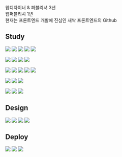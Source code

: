웹디자이너 & 퍼블리셔 3년<br/>
웹퍼블리셔 1년<br/>
현재는 프론트엔드 개발에 진심인 새싹 프론트엔드의 Github

## Study


<img src="https://img.shields.io/badge/HTML5-E34F26?style=flat-square&logo=Html5&logoColor=white"/> <img src="https://img.shields.io/badge/CSS3-1572B6?style=flat-square&logo=Html5&logoColor=white"/> <img src="https://img.shields.io/badge/SASS-CC6699?style=flat-square&logo=sass&logoColor=white"/> <img src="https://img.shields.io/badge/Javascript-F7DF1E?style=flat-square&logo=Javascript&logoColor=black"/> <img src="https://img.shields.io/badge/Typescript-3178C6?style=flat-square&logo=Typescript&logoColor=white"/>

<img src="https://img.shields.io/badge/React-61DAFB?style=flat-square&logo=React&logoColor=black"/> <img src="https://img.shields.io/badge/ReactNative-61DAFB?style=flat-square&logo=React&logoColor=black"/> <img src="https://img.shields.io/badge/Next.js-000000?style=flat-square&logo=Next.js&logoColor=white"/> <img src="https://img.shields.io/badge/Vite-646CFF?style=flat-square&logo=Vite&logoColor=white"/>

<img src="https://img.shields.io/badge/Axios-5A29E4?style=flat-square&logo=Axios&logoColor=white"/> <img src="https://img.shields.io/badge/reactQuery-FF4154?style=flat-square&logo=reactquery&logoColor=white"/> <img src="https://img.shields.io/badge/Redux-764ABC?style=flat-square&logo=Redux&logoColor=white"/> <img src="https://img.shields.io/badge/Mobx-FF9955?style=flat-square&logo=Mobx&logoColor=white"/> <img src="https://img.shields.io/badge/Webpack.js-8DD6F9?style=flat-square&logo=Webpack&logoColor=black"/>

<img src="https://img.shields.io/badge/reactRouter-CA4245?style=flat-square&logo=reactrouter&logoColor=white"/> <img src="https://img.shields.io/badge/StyledComponents-DB7093?style=flat-square&logo=StyledComponents&logoColor=white"/> <img src="https://img.shields.io/badge/Swiper-6332F6?style=flat-square&logo=Swiper&logoColor=white"/>

<img src="https://img.shields.io/badge/Github-181717?style=flat-square&logo=Github&logoColor=white"/> <img src="https://img.shields.io/badge/Notion-181717?style=flat-square&logo=Notion&logoColor=white"/> <img src="https://img.shields.io/badge/readme-018EF5?style=flat-square&logo=readme&logoColor=white"/>

## Design

<img src="https://img.shields.io/badge/Unsplash-000000?style=flat-square&logo=unsplash&logoColor=white"/> <img src="https://img.shields.io/badge/Pixabay-2EC66D?style=flat-square&logo=pixabay&logoColor=white"/> <img src="https://img.shields.io/badge/MaterialDesignIcons-2196F3?style=flat-square&logo=MaterialDesignIcons&logoColor=white"/> <img src="https://img.shields.io/badge/GoogleFonts-4285F4?style=flat-square&logo=googlefonts&logoColor=white"/>

## Deploy

<img src="https://img.shields.io/badge/GithubPages-222222?style=flat-square&logo=GithubPages&logoColor=white"/> <img src="https://img.shields.io/badge/Firebase-FFCA28?style=flat-square&logo=Firebase&logoColor=black"/> <img src="https://img.shields.io/badge/Vercel-000000?style=flat-square&logo=vercel&logoColor=white"/>

<!--

// 배울예정

<img src="https://img.shields.io/badge/Vue.js-339933?style=flat-square&logo=vuedotjs&logoColor=white"/>

<img src="https://img.shields.io/badge/Node.js-339933?style=flat-square&logo=nodedotjs&logoColor=white"/>

<img src="https://img.shields.io/badge/Firebase-FFCA28?style=flat-square&logo=Firebase&logoColor=black"/>

<img src="https://img.shields.io/badge/docker-2496ED?style=flat-square&logo=docker&logoColor=white"/>

-->

<!-- ### Hi there 👋 -->

<!--
**HEESUNae/HEESUNae** is a ✨ _special_ ✨ repository because its `README.md` (this file) appears on your GitHub profile.

Here are some ideas to get you started:

- 🔭 I’m currently working on ...
- 🌱 I’m currently learning ...
- 👯 I’m looking to collaborate on ...
- 🤔 I’m looking for help with ...
- 💬 Ask me about ...
- 📫 How to reach me: ...
- 😄 Pronouns: ...
- ⚡ Fun fact: ...
-->
